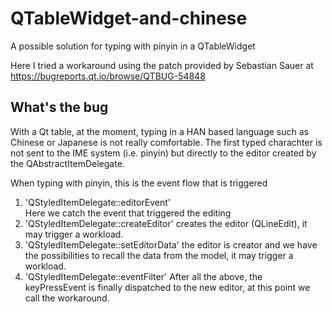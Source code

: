 # QTableWidget-and-chinese
A possible solution for typing with pinyin in a QTableWidget

Here I tried a workaround using the patch provided by Sebastian Sauer at https://bugreports.qt.io/browse/QTBUG-54848

## What's the bug
With a Qt table, at the moment, typing in a HAN based language such as Chinese or Japanese is not really comfortable.
The first typed charachter is not sent to the IME system (i.e. pinyin) but directly to the editor created by the QAbstractItemDelegate.

When typing with pinyin, this is the event flow that is triggered

 1. 'QStyledItemDelegate::editorEvent'   
 Here we catch the event that triggered the editing    
 1. 'QStyledItemDelegate::createEditor'
 creates the editor (QLineEdit), it may trigger a workload.
 1. 'QStyledItemDelegate::setEditorData'
 the editor is creator and we have the possibilities to recall the data from the model, it may trigger a workload.
 1. 'QStyledItemDelegate::eventFilter'
 After all the above, the keyPressEvent is finally dispatched to the new editor, at this point we call the workaround.
 
 